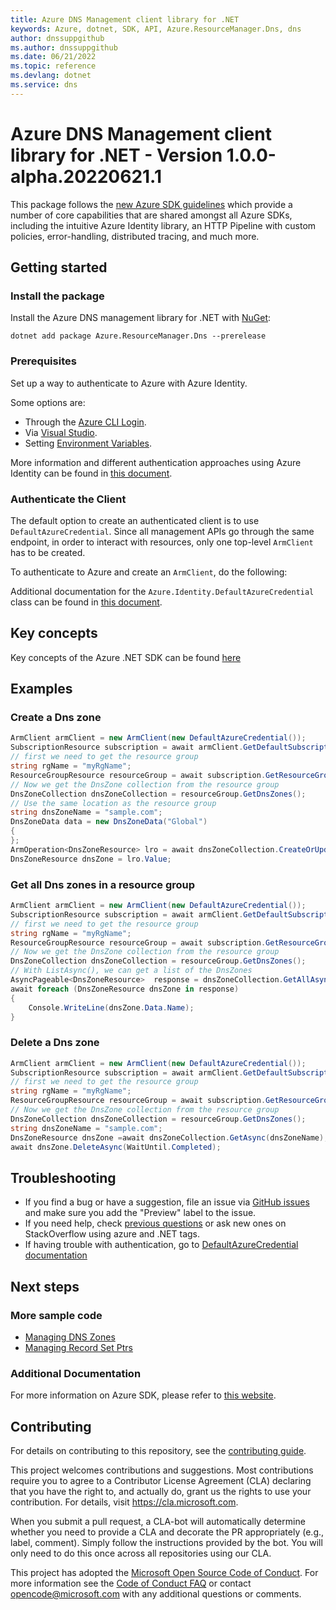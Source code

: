 ```yaml
---
title: Azure DNS Management client library for .NET
keywords: Azure, dotnet, SDK, API, Azure.ResourceManager.Dns, dns
author: dnssuppgithub
ms.author: dnssuppgithub
ms.date: 06/21/2022
ms.topic: reference
ms.devlang: dotnet
ms.service: dns
---
```

# Azure DNS Management client library for .NET - Version 1.0.0-alpha.20220621.1 


This package follows the [new Azure SDK guidelines](https://azure.github.io/azure-sdk/general_introduction.html) which provide a number of core capabilities that are shared amongst all Azure SDKs, including the intuitive Azure Identity library, an HTTP Pipeline with custom policies, error-handling, distributed tracing, and much more.

## Getting started 

### Install the package

Install the Azure DNS management library for .NET with [NuGet](https://www.nuget.org/):

```dotnetcli
dotnet add package Azure.ResourceManager.Dns --prerelease
```

### Prerequisites
Set up a way to authenticate to Azure with Azure Identity.

Some options are:
- Through the [Azure CLI Login](/cli/azure/authenticate-azure-cli).
- Via [Visual Studio](/dotnet/api/overview/azure/identity-readme?view=azure-dotnet#authenticating-via-visual-studio).
- Setting [Environment Variables](https://github.com/Azure/azure-sdk-for-net/blob/main/sdk/resourcemanager/Azure.ResourceManager/docs/AuthUsingEnvironmentVariables.md).

More information and different authentication approaches using Azure Identity can be found in [this document](/dotnet/api/overview/azure/identity-readme?view=azure-dotnet).

### Authenticate the Client

The default option to create an authenticated client is to use `DefaultAzureCredential`. Since all management APIs go through the same endpoint, in order to interact with resources, only one top-level `ArmClient` has to be created.

To authenticate to Azure and create an `ArmClient`, do the following:

Additional documentation for the `Azure.Identity.DefaultAzureCredential` class can be found in [this document](/dotnet/api/azure.identity.defaultazurecredential).

## Key concepts

Key concepts of the Azure .NET SDK can be found [here](https://github.com/Azure/azure-sdk-for-net/blob/main/sdk/resourcemanager/Azure.ResourceManager/README.md#key-concepts)

## Examples

### Create a Dns zone

```C# Snippet:Managing_DnsZones_CreateADnsZones
ArmClient armClient = new ArmClient(new DefaultAzureCredential());
SubscriptionResource subscription = await armClient.GetDefaultSubscriptionAsync();
// first we need to get the resource group
string rgName = "myRgName";
ResourceGroupResource resourceGroup = await subscription.GetResourceGroups().GetAsync(rgName);
// Now we get the DnsZone collection from the resource group
DnsZoneCollection dnsZoneCollection = resourceGroup.GetDnsZones();
// Use the same location as the resource group
string dnsZoneName = "sample.com";
DnsZoneData data = new DnsZoneData("Global")
{
};
ArmOperation<DnsZoneResource> lro = await dnsZoneCollection.CreateOrUpdateAsync(WaitUntil.Completed, dnsZoneName, data);
DnsZoneResource dnsZone = lro.Value;
```

### Get all Dns zones in a resource group

```C# Snippet:Managing_DnsZones_ListAllDnsZones
ArmClient armClient = new ArmClient(new DefaultAzureCredential());
SubscriptionResource subscription = await armClient.GetDefaultSubscriptionAsync();
// first we need to get the resource group
string rgName = "myRgName";
ResourceGroupResource resourceGroup = await subscription.GetResourceGroups().GetAsync(rgName);
// Now we get the DnsZone collection from the resource group
DnsZoneCollection dnsZoneCollection = resourceGroup.GetDnsZones();
// With ListAsync(), we can get a list of the DnsZones
AsyncPageable<DnsZoneResource>  response = dnsZoneCollection.GetAllAsync();
await foreach (DnsZoneResource dnsZone in response)
{
    Console.WriteLine(dnsZone.Data.Name);
}
```

### Delete a Dns zone

```C# Snippet:Managing_DnsZones_DeleteDnsZone
ArmClient armClient = new ArmClient(new DefaultAzureCredential());
SubscriptionResource subscription = await armClient.GetDefaultSubscriptionAsync();
// first we need to get the resource group
string rgName = "myRgName";
ResourceGroupResource resourceGroup = await subscription.GetResourceGroups().GetAsync(rgName);
// Now we get the DnsZone collection from the resource group
DnsZoneCollection dnsZoneCollection = resourceGroup.GetDnsZones();
string dnsZoneName = "sample.com";
DnsZoneResource dnsZone =await dnsZoneCollection.GetAsync(dnsZoneName);
await dnsZone.DeleteAsync(WaitUntil.Completed);
```

## Troubleshooting

-   If you find a bug or have a suggestion, file an issue via [GitHub issues](https://github.com/Azure/azure-sdk-for-net/issues) and make sure you add the "Preview" label to the issue.
-   If you need help, check [previous
    questions](https://stackoverflow.com/questions/tagged/azure+.net)
    or ask new ones on StackOverflow using azure and .NET tags.
-   If having trouble with authentication, go to [DefaultAzureCredential documentation](/dotnet/api/azure.identity.defaultazurecredential?view=azure-dotnet)

## Next steps

### More sample code

- [Managing DNS Zones](https://github.com/dvbb/azure-sdk-for-net/blob/dvbb-mgmt-track2-dns-2/sdk/dns/Azure.ResourceManager.Dns/samples/Sample1_ManagingDNSZones.md)
- [Managing Record Set Ptrs](https://github.com/dvbb/azure-sdk-for-net/blob/dvbb-mgmt-track2-dns-2/sdk/dns/Azure.ResourceManager.Dns/samples/Sample2_ManagingRecordSetPtrs.md)

### Additional Documentation

For more information on Azure SDK, please refer to [this website](https://azure.github.io/azure-sdk/).

## Contributing

For details on contributing to this repository, see the [contributing guide][cg].

This project welcomes contributions and suggestions. Most contributions
require you to agree to a Contributor License Agreement (CLA) declaring
that you have the right to, and actually do, grant us the rights to use
your contribution. For details, visit <https://cla.microsoft.com>.

When you submit a pull request, a CLA-bot will automatically determine
whether you need to provide a CLA and decorate the PR appropriately
(e.g., label, comment). Simply follow the instructions provided by the
bot. You will only need to do this once across all repositories using
our CLA.

This project has adopted the [Microsoft Open Source Code of Conduct][coc]. For
more information see the [Code of Conduct FAQ][coc_faq] or contact
<opencode@microsoft.com> with any additional questions or comments.

<!-- LINKS -->
[cg]: https://github.com/Azure/azure-sdk-for-net/blob/main/sdk/resourcemanager/Azure.ResourceManager/docs/CONTRIBUTING.md
[coc]: https://opensource.microsoft.com/codeofconduct/
[coc_faq]: https://opensource.microsoft.com/codeofconduct/faq/

